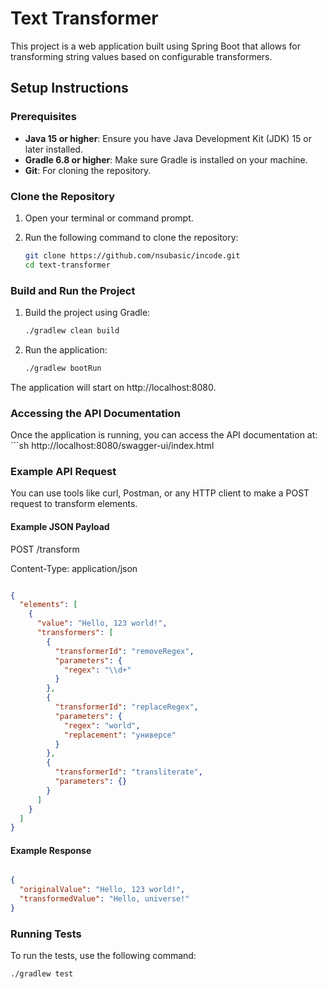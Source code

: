 # Text Transformer

This project is a web application built using Spring Boot that allows for transforming string values based on configurable transformers.

## Setup Instructions

### Prerequisites

- **Java 15 or higher**: Ensure you have Java Development Kit (JDK) 15 or later installed.
- **Gradle 6.8 or higher**: Make sure Gradle is installed on your machine.
- **Git**: For cloning the repository.

### Clone the Repository

1. Open your terminal or command prompt.
2. Run the following command to clone the repository:

   ```sh
   git clone https://github.com/nsubasic/incode.git
   cd text-transformer

### Build and Run the Project

1. Build the project using Gradle:
   ```sh
   ./gradlew clean build
2. Run the application:
   ```sh
   ./gradlew bootRun
The application will start on http://localhost:8080.

### Accessing the API Documentation
Once the application is running, you can access the API documentation at:
    ```sh
   http://localhost:8080/swagger-ui/index.html

### Example API Request

You can use tools like curl, Postman, or any HTTP client to make a POST request to transform elements.

#### Example JSON Payload
POST /transform

Content-Type: application/json

```json

{
  "elements": [
    {
      "value": "Hello, 123 world!",
      "transformers": [
        {
          "transformerId": "removeRegex",
          "parameters": {
            "regex": "\\d+"
          }
        },
        {
          "transformerId": "replaceRegex",
          "parameters": {
            "regex": "world",
            "replacement": "универсе"
          }
        },
        {
          "transformerId": "transliterate",
          "parameters": {}
        }
      ]
    }
  ]
}
```
#### Example Response
   ```json

   {
     "originalValue": "Hello, 123 world!",
     "transformedValue": "Hello, universe!"
   }
   ```
### Running Tests
To run the tests, use the following command:
```sh
./gradlew test
